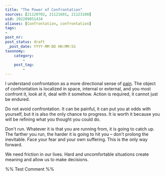 ```yaml
---
title: "The Power of Confrontation"
sources: [21120702, 21121601, 21123100]
uid: 202209051434
aliases: [Confrontation, confrontation]
tags:
-
post_nr:
post_status: draft
 _post_date: YYYY-MM-DD HH:MM:SS
taxonomy:
    category:
        -
    post_tag:
        -
---
```


I understand confrontation as a more directional sense of [pain](pain.md). The object of confrontation is localized in space, internal or external, and you most confront it, look at it, deal with it somehow. Action is required, it cannot just be endured.

Do not avoid confrontation. It can be painful, it can put you at odds with yourself, but it is also the only chance to progress. It is worth it because you will be refining what you thought you could do.

Don't run. Whatever it is that you are running from, it is going to catch up. The farther you run, the harder it is going to hit you – don't prolong the inevitable. Face your fear and your own suffering. This is the only way forward.

We need friction in our lives. Hard and uncomfortable situations create meaning and allow us to make decisions.

%%
Test Comment
%%

